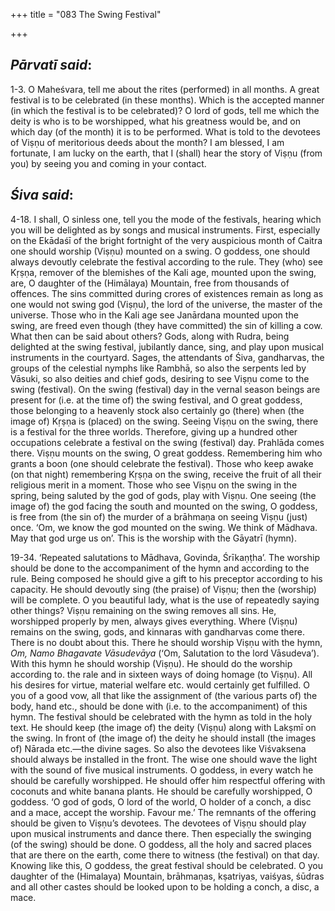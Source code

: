+++
title = "083 The Swing Festival"

+++
 

## *Pārvatī said*:

1-3. O Maheśvara, tell me about the rites (performed) in all months. A great festival is to be celebrated (in these months). Which is the accepted manner (in which the festival is to be celebrated)? O lord of gods, tell me which the deity is who is to be worshipped, what his greatness would be, and on which day (of the month) it is to be performed. What is told to the devotees of Viṣṇu of meritorious deeds about the month? I am blessed, I am fortunate, I am lucky on the earth, that I (shall) hear the story of Viṣṇu (from you) by seeing you and coming in your contact.

## *Śiva said*:

4-18. I shall, O sinless one, tell you the mode of the festivals, hearing which you will be delighted as by songs and musical instruments. First, especially on the Ekādaśī of the bright fortnight of the very auspicious month of Caitra one should worship (Viṣṇu) mounted on a swing. O goddess, one should always devoutly celebrate the festival according to the rule. They (who) see Kṛṣṇa, remover of the blemishes of the Kali age, mounted upon the swing, are, O daughter of the (Himālaya) Mountain, free from thousands of offences. The sins committed during crores of existences remain as long as one would not swing god (Viṣṇu), the lord of the universe, the master of the universe. Those who in the Kali age see Janārdana mounted upon the swing, are freed even though (they have committed) the sin of killing a cow. What then can be said about others? Gods, along with Rudra, being delighted at the swing festival, jubilantly dance, sing, and play upon musical instruments in the courtyard. Sages, the attendants of Śiva, gandharvas, the groups of the celestial nymphs like Rambhā, so also the serpents led by Vāsuki, so also deities and chief gods, desiring to see Viṣṇu come to the swing (festival). On the swing (festival) day in the vernal season beings are present for (i.e. at the time of) the swing festival, and O great goddess, those belonging to a heavenly stock also certainly go (there) when (the image of) Kṛṣṇa is (placed) on the swing. Seeing Viṣṇu on the swing, there is a festival for the three worlds. Therefore, giving up a hundred other occupations celebrate a festival on the swing (festival) day. Prahlāda comes there. Viṣṇu mounts on the swing, O great goddess. Remembering him who grants a boon (one should celebrate the festival). Those who keep awake (on that night) remembering Kṛṣṇa on the swing, receive the fruit of all their religious merit in a moment. Those who see Viṣṇu on the swing in the spring, being saluted by the god of gods, play with Viṣṇu. One seeing (the image of) the god facing the south and mounted on the swing, O goddess, is free from (the sin of) the murder of a brāhmaṇa on seeing Viṣṇu (just) once. ‘Om, we know the god mounted on the swing. We think of Mādhava. May that god urge us on’. This is the worship with the Gāyatrī (hymn).

19-34. ‘Repeated salutations to Mādhava, Govinda, Śrīkaṇṭha’. The worship should be done to the accompaniment of the hymn and according to the rule. Being composed he should give a gift to his preceptor according to his capacity. He should devoutly sing (the praise) of Viṣṇu; then the (worship) will be complete. O you beautiful lady, what is the use of repeatedly saying other things? Viṣṇu remaining on the swing removes all sins. He, worshipped properly by men, always gives everything. Where (Viṣṇu) remains on the swing, gods, and kinnaras with gandharvas come there. There is no doubt about this. There he should worship Viṣṇu with the hymn, *Om, Namo Bhagavate Vāsudevāya* (‘Om, Salutation to the lord Vāsudeva’). With this hymn he should worship (Viṣṇu). He should do the worship according to. the rale and in sixteen ways of doing homage (to Viṣṇu). All his desires for virtue, material welfare etc. would certainly get fulfilled. O you of a good vow, all that like the assignment of (the various parts of) the body, hand etc., should be done with (i.e. to the accompaniment) of this hymn. The festival should be celebrated with the hymn as told in the holy text. He should keep (the image of) the deity (Viṣṇu) along with Lakṣmī on the swing. In front of (the image of) the deity he should install (the images of) Nārada etc.—the divine sages. So also the devotees like Viśvaksena should always be installed in the front. The wise one should wave the light with the sound of five musical instruments. O goddess, in every watch he should be carefully worshipped. He should offer him respectful offering with coconuts and white banana plants. He should be carefully worshipped, O goddess. ‘O god of gods, O lord of the world, O holder of a conch, a disc and a mace, accept the worship. Favour me.’ The remnants of the offering should be given to Viṣṇu’s devotees. The devotees of Viṣṇu should play upon musical instruments and dance there. Then especially the swinging (of the swing) should be done. O goddess, all the holy and sacred places that are there on the earth, come there to witness (the festival) on that day. Knowing like this, O goddess, the great festival should be celebrated. O you daughter of the (Himalaya) Mountain, brāhmaṇas, kṣatriyas, vaiśyas, śūdras and all other castes should be looked upon to be holding a conch, a disc, a mace.


